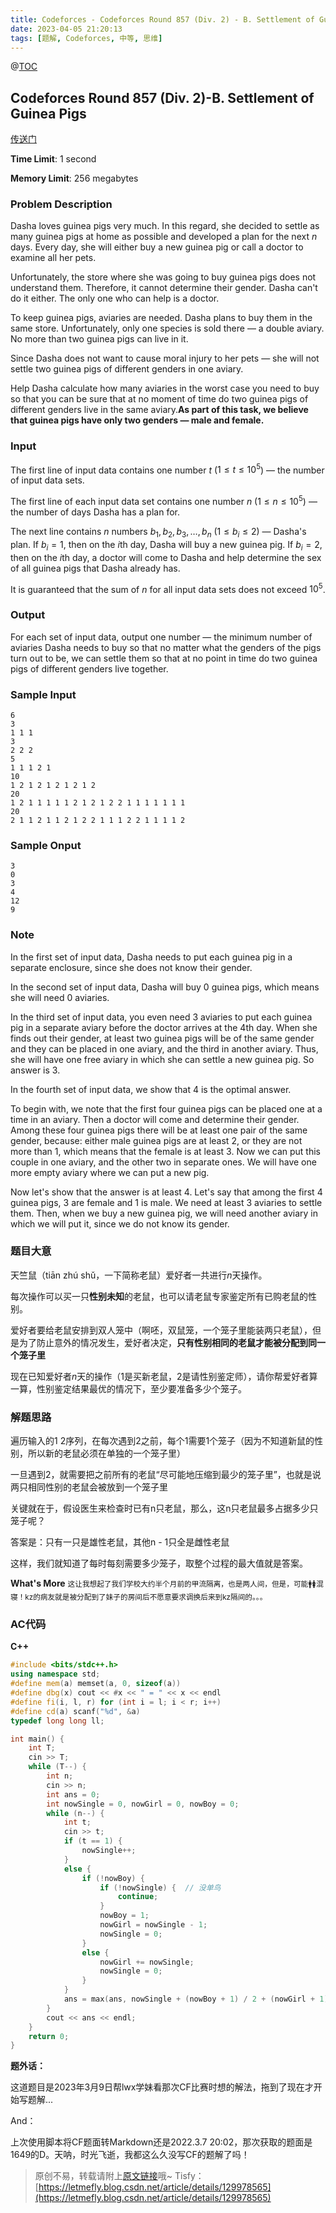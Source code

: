 ```yaml
---
title: Codeforces - Codeforces Round 857 (Div. 2) - B. Settlement of Guinea Pigs
date: 2023-04-05 21:20:13
tags: [题解, Codeforces, 中等, 思维]
---
```



@[TOC](目录)

## Codeforces Round 857 (Div. 2)-B. Settlement of Guinea Pigs

<a href="https://codeforces.com/contest/1802/problem/B">传送门</a>

**Time Limit**: 1 second

**Memory Limit**: 256 megabytes

### Problem Description

Dasha loves guinea pigs very much. In this regard, she decided to settle as many guinea pigs at home as possible and developed a plan for the next $n$ days. Every day, she will either buy a new guinea pig or call a doctor to examine all her pets.

Unfortunately, the store where she was going to buy guinea pigs does not understand them. Therefore, it cannot determine their gender. Dasha can't do it either. The only one who can help is a doctor. 

To keep guinea pigs, aviaries are needed. Dasha plans to buy them in the same store. Unfortunately, only one species is sold there — a double aviary. No more than two guinea pigs can live in it.

Since Dasha does not want to cause moral injury to her pets — she will not settle two guinea pigs of different genders in one aviary.

Help Dasha calculate how many aviaries in the worst case you need to buy so that you can be sure that at no moment of time do two guinea pigs of different genders live in the same aviary.**As part of this task, we believe that guinea pigs have only two genders — male and female.**

### Input

The first line of input data contains one number $t$ ($1 \leqslant t \leqslant 10^5$) — the number of input data sets.

The first line of each input data set contains one number $n$ ($1 \leqslant n \leqslant 10^5$) — the number of days Dasha has a plan for.

The next line contains $n$ numbers $b_1, b_2, b_3, \ldots, b_n$ ($1 \leqslant b_i \leqslant 2$) — Dasha's plan. If $b_i = 1$, then on the $i$th day, Dasha will buy a new guinea pig. If $b_i = 2$, then on the $i$th day, a doctor will come to Dasha and help determine the sex of all guinea pigs that Dasha already has.

It is guaranteed that the sum of $n$ for all input data sets does not exceed $10^5$.

### Output

For each set of input data, output one number — the minimum number of aviaries Dasha needs to buy so that no matter what the genders of the pigs turn out to be, we can settle them so that at no point in time do two guinea pigs of different genders live together.

### Sample Input

```
6
3
1 1 1
3
2 2 2
5
1 1 1 2 1
10
1 2 1 2 1 2 1 2 1 2
20
1 2 1 1 1 1 1 2 1 2 1 2 2 1 1 1 1 1 1 1
20
2 1 1 2 1 1 2 1 2 2 1 1 1 2 2 1 1 1 1 2
```

### Sample Onput

```
3
0
3
4
12
9
```

### Note

In the first set of input data, Dasha needs to put each guinea pig in a separate enclosure, since she does not know their gender.

In the second set of input data, Dasha will buy $0$ guinea pigs, which means she will need $0$ aviaries.

In the third set of input data, you even need $3$ aviaries to put each guinea pig in a separate aviary before the doctor arrives at the $4$th day. When she finds out their gender, at least two guinea pigs will be of the same gender and they can be placed in one aviary, and the third in another aviary. Thus, she will have one free aviary in which she can settle a new guinea pig. So answer is $3$.

In the fourth set of input data, we show that $4$ is the optimal answer. 

To begin with, we note that the first four guinea pigs can be placed one at a time in an aviary. Then a doctor will come and determine their gender. Among these four guinea pigs there will be at least one pair of the same gender, because: either male guinea pigs are at least $2$, or they are not more than $1$, which means that the female is at least $3$. Now we can put this couple in one aviary, and the other two in separate ones. We will have one more empty aviary where we can put a new pig.

Now let's show that the answer is at least $4$. Let's say that among the first $4$ guinea pigs, $3$ are female and $1$ is male. We need at least $3$ aviaries to settle them. Then, when we buy a new guinea pig, we will need another aviary in which we will put it, since we do not know its gender.

### 题目大意

天竺鼠（tiān zhú shǔ，一下简称老鼠）爱好者一共进行$n$天操作。

每次操作可以买一只**性别未知**的老鼠，也可以请老鼠专家鉴定所有已购老鼠的性别。

爱好者要给老鼠安排到双人笼中（啊呸，双鼠笼，一个笼子里能装两只老鼠），但是为了防止意外的情况发生，爱好者决定，**只有性别相同的老鼠才能被分配到同一个笼子里**

现在已知爱好者$n$天的操作（1是买新老鼠，2是请性别鉴定师），请你帮爱好者算一算，性别鉴定结果最优的情况下，至少要准备多少个笼子。

### 解题思路

遍历输入的1 2序列，在每次遇到2之前，每个1需要1个笼子（因为不知道新鼠的性别，所以新的老鼠必须在单独的一个笼子里）

一旦遇到2，就需要把之前所有的老鼠“尽可能地压缩到最少的笼子里”，也就是说两只相同性别的老鼠会被放到一个笼子里

关键就在于，假设医生来检查时已有n只老鼠，那么，这n只老鼠最多占据多少只笼子呢？

答案是：只有一只是雄性老鼠，其他n - 1只全是雌性老鼠

这样，我们就知道了每时每刻需要多少笼子，取整个过程的最大值就是答案。

**What's More** <small>这让我想起了我们学校大约半个月前的甲流隔离，也是两人间，但是，可能🚹🚺混寝！kz的病友就是被分配到了妹子的房间后不愿意要求调换后来到kz隔间的。。。</small>

### AC代码

**C++**

```cpp
#include <bits/stdc++.h>
using namespace std;
#define mem(a) memset(a, 0, sizeof(a))
#define dbg(x) cout << #x << " = " << x << endl
#define fi(i, l, r) for (int i = l; i < r; i++)
#define cd(a) scanf("%d", &a)
typedef long long ll;

int main() {
    int T;
    cin >> T;
    while (T--) {
        int n;
        cin >> n;
        int ans = 0;
        int nowSingle = 0, nowGirl = 0, nowBoy = 0;
        while (n--) {
            int t;
            cin >> t;
            if (t == 1) {
                nowSingle++;
            }
            else {
                if (!nowBoy) {
                    if (!nowSingle) {  // 没单鸟
                        continue;
                    }
                    nowBoy = 1;
                    nowGirl = nowSingle - 1;
                    nowSingle = 0;
                }
                else {
                    nowGirl += nowSingle;
                    nowSingle = 0;
                }
            }
            ans = max(ans, nowSingle + (nowBoy + 1) / 2 + (nowGirl + 1) / 2);
        }
        cout << ans << endl;
    }
    return 0;
}
```

**题外话：**

这道题目是2023年3月9日帮lwx学妹看那次CF比赛时想的解法，拖到了现在才开始写题解...

And：

上次使用脚本将CF题面转Markdown还是2022.3.7 20:02，那次获取的题面是1649的D。天呐，时光飞逝，我都这么久没写CF的题解了吗！

> 原创不易，转载请附上[原文链接](https://blog.letmefly.xyz/2023/04/05/Codeforces%20-%20Codeforces%20Round%20857%20(Div.%202)%20-%20B.%20Settlement%20of%20Guinea%20Pigs/)哦~
> Tisfy：[https://letmefly.blog.csdn.net/article/details/129978565](https://letmefly.blog.csdn.net/article/details/129978565)
